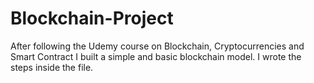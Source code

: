 # Blockchain-Project
After following the Udemy course on Blockchain, Cryptocurrencies and Smart Contract I built a simple and basic blockchain model. I wrote the steps inside the file.
